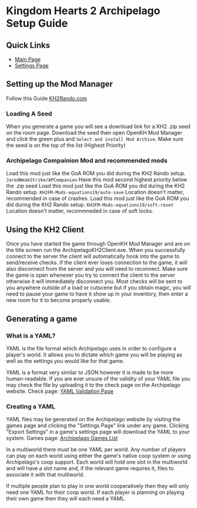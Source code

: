 # Kingdom Hearts 2 Archipelago Setup Guide
<h2 style="text-transform:none";>Quick Links</h2>

- [Main Page](../../../../games/Kingdom%20Hearts%202/info/en)
- [Settings Page](../../../../games/Kingdom%20Hearts%202/player-settings)

<h2 style="text-transform:none";>Setting up the Mod Manager</h2>

Follow this Guide [KH2Rando.com](https://tommadness.github.io/KH2Randomizer/setup/Panacea-ModLoader/)

<h3 style="text-transform:none";>Loading A Seed</h3>

When you generate a game you will see a download link for a KH2 .zip seed on the room page. Download the seed then open OpenKH Mod Manager and click the green plus and `Select and install Mod Archive`. Make sure the seed is on the top of the list (Highest Priority)

<h3 style="text-transform:none";>Archipelago Compainion Mod and recommended mods</h3>

Load this mod just like the GoA ROM you did during the KH2 Rando setup. `JaredWeakStrike/APCompanion` Have this mod second highest priority below the .zip seed
Load this mod just like the GoA ROM you did during the KH2 Rando setup. `KH2FM-Mods-equations19/auto-save` Location doesn't matter, recommended in case of crashes.
Load this mod just like the GoA ROM you did during the KH2 Rando setup. `KH2FM-Mods-equations19/soft-reset` Location doesn't matter, recommneded in case of soft locks.

<h2 style="text-transform:none";>Using the KH2 Client</h2>

Once you have started the game through OpenKH Mod Manager and are on the title screen run the ArchipelagoKH2Client.exe. When you successfully connect to the server the client will automatically hook into the game to send/receive checks. If the client ever loses connection to the game, it will also disconnect from the server and you will need to reconnect. Make sure the game is open whenever you try to connect the client to the server otherwise it will immediately disconnect you. Most checks will be sent to you anywhere outside of a load or cutscene but if you obtain magic, you will need to pause your game to have it show up in your inventory, then enter a new room for it to become properly usable.

<h2 style="text-transform:none";>Generating a game</h2>

<h3 style="text-transform:none";>What is a YAML?</h3>

YAML is the file format which Archipelago uses in order to configure a player's world. It allows you to dictate which
game you will be playing as well as the settings you would like for that game.

YAML is a format very similar to JSON however it is made to be more human-readable. If you are ever unsure of the
validity of your YAML file you may check the file by uploading it to the check page on the Archipelago website. Check
page: [YAML Validation Page](/mysterycheck)

<h3 style="text-transform:none";>Creating a YAML</h3>

YAML files may be generated on the Archipelago website by visiting the games page and clicking the "Settings Page" link
under any game. Clicking "Export Settings" in a game's settings page will download the YAML to your system. Games
page: [Archipelago Games List](/games)

In a multiworld there must be one YAML per world. Any number of players can play on each world using either the game's
native coop system or using Archipelago's coop support. Each world will hold one slot in the multiworld and will have a
slot name and, if the relevant game requires it, files to associate it with that multiworld.

If multiple people plan to play in one world cooperatively then they will only need one YAML for their coop world. If
each player is planning on playing their own game then they will each need a YAML.


